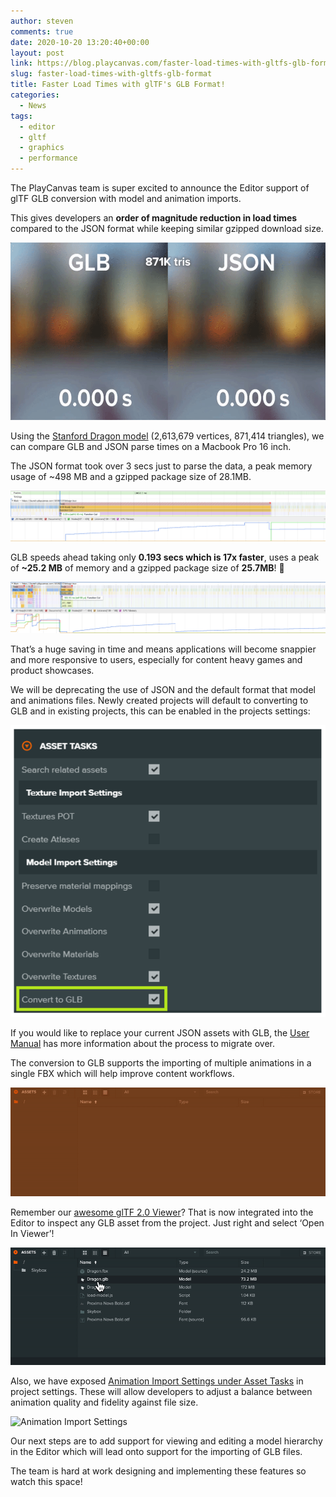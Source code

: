 ```yaml
---
author: steven
comments: true
date: 2020-10-20 13:20:40+00:00
layout: post
link: https://blog.playcanvas.com/faster-load-times-with-gltfs-glb-format/
slug: faster-load-times-with-gltfs-glb-format
title: Faster Load Times with glTF's GLB Format!
categories:
  - News
tags:
  - editor
  - gltf
  - graphics
  - performance
---
```


The PlayCanvas team is super excited to announce the Editor support of glTF GLB conversion with model and animation imports.

This gives developers an **order of magnitude reduction in load times** compared to the JSON format while keeping similar gzipped download size.

![JSON vs GLB](/assets/media/json-vs-glb.gif)

Using the [Stanford Dragon model](http://graphics.stanford.edu/data/3Dscanrep/) (2,613,679 vertices, 871,414 triangles), we can compare GLB and JSON parse times on a Macbook Pro 16 inch.

The JSON format took over 3 secs just to parse the data, a peak memory usage of ~498 MB and a gzipped package size of 28.1MB.

[![JSON Load Time](/assets/media/performance-json.png)](/assets/media/performance-json.png)

GLB speeds ahead taking only **0.193 secs which is 17x faster**, uses a peak of **~25.2 MB** of memory and a gzipped package size of **25.7MB**! 🚀

[![GLB Load Time](/assets/media/performance-glb.png)](/assets/media/performance-glb.png)

That’s a huge saving in time and means applications will become snappier and more responsive to users, especially for content heavy games and product showcases.

We will be deprecating the use of JSON and the default format that model and animations files. Newly created projects will default to converting to GLB and in existing projects, this can be enabled in the projects settings:

![Convert to GLB](/assets/media/editor-convert-to-glb.png)

If you would like to replace your current JSON assets with GLB, the [User Manual](https://developer.playcanvas.com/user-manual/assets/importing/) has more information about the process to migrate over.

The conversion to GLB supports the importing of multiple animations in a single FBX which will help improve content workflows.

![Import Multiple Animations](/assets/media/editor-import-multiple-animations.gif)

Remember our [awesome glTF 2.0 Viewer](https://blog.playcanvas.com/playcanvas-launches-gltf-2-0-viewer-tool/)? That is now integrated into the Editor to inspect any GLB asset from the project. Just right and select ‘Open In Viewer’!

![Open In Viewer](/assets/media/editor-open-in-viewer.gif)

Also, we have exposed [Animation Import Settings under Asset Tasks](https://developer.playcanvas.com/user-manual/assets/animation/) in project settings. These will allow developers to adjust a balance between animation quality and fidelity against file size.

![Animation Import Settings](https://developer.playcanvas.com/images/user-manual/assets/animation/animation-import-settings.png)

Our next steps are to add support for viewing and editing a model hierarchy in the Editor which will lead onto support for the importing of GLB files.

The team is hard at work designing and implementing these features so watch this space!
